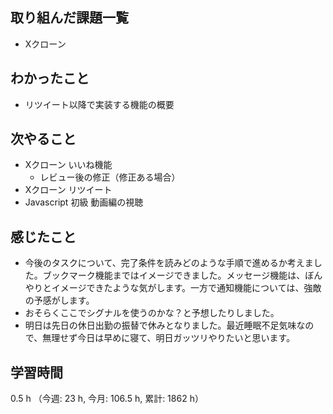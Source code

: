 ## 取り組んだ課題一覧
- Xクローン 

## わかったこと
- リツイート以降で実装する機能の概要    
          
## 次やること
- Xクローン いいね機能
    - レビュー後の修正（修正ある場合）
- Xクローン リツイート
- Javascript 初級 動画編の視聴    
    
## 感じたこと
- 今後のタスクについて、完了条件を読みどのような手順で進めるか考えました。ブックマーク機能まではイメージできました。メッセージ機能は、ぼんやりとイメージできたような気がします。一方で通知機能については、強敵の予感がします。
- おそらくここでシグナルを使うのかな？と予想したりしました。
- 明日は先日の休日出勤の振替で休みとなりました。最近睡眠不足気味なので、無理せず今日は早めに寝て、明日ガッツリやりたいと思います。              
    
## 学習時間
0.5 h （今週: 23 h, 今月: 106.5 h, 累計: 1862 h）